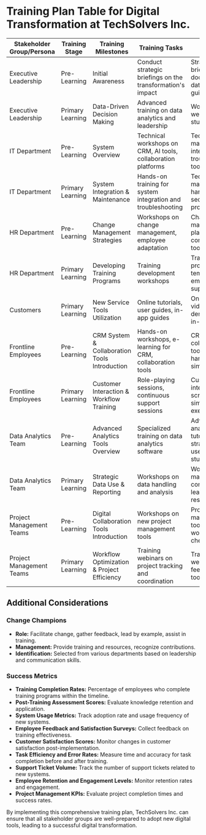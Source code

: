 # Training Plan Table for Digital Transformation at TechSolvers Inc.

| Stakeholder Group/Persona | Training Stage     | Training Milestones                                      | Training Tasks                                                 | Training Materials                                      | Channels                    | Duration           | Suggested Timeline         | Training Owner            |
|---------------------------|--------------------|----------------------------------------------------------|----------------------------------------------------------------|---------------------------------------------------------|-----------------------------|--------------------|----------------------------|---------------------------|
| Executive Leadership      | Pre-Learning       | Initial Awareness                                        | Conduct strategic briefings on the transformation's impact     | Strategic briefing documents, data analytics guides     | In-person workshops, Online| 2 hours/workshop   | Month 7                    | HR Lead, Executive Sponsor|
| Executive Leadership      | Primary Learning   | Data-Driven Decision Making                              | Advanced training on data analytics and leadership              | Workshops, webinars, case studies                        | Blended Learning            | 3 hours/session    | Month 8                    | External Trainer, HR Lead |
| IT Department             | Pre-Learning       | System Overview                                          | Technical workshops on CRM, AI tools, collaboration platforms   | Technical manuals, interactive troubleshooting tools     | In-person workshops         | 3 hours/workshop   | Month 7                    | IT Lead                   |
| IT Department             | Primary Learning   | System Integration & Maintenance                         | Hands-on training for system integration and troubleshooting   | Technical manuals, hands-on labs, security protocols     | In-person workshops         | 3 hours/workshop   | Month 8-9                  | IT Lead                   |
| HR Department             | Pre-Learning       | Change Management Strategies                             | Workshops on change management, employee adaptation            | Change management playbooks, communication toolkits      | Blended Learning            | 2 hours/session    | Month 7                    | HR Lead                   |
| HR Department             | Primary Learning   | Developing Training Programs                             | Training development workshops                                | Training program templates, employee support guides     | Blended Learning            | 3 hours/session    | Month 8                    | External Trainer, HR Lead |
| Customers                 | Primary Learning   | New Service Tools Utilization                            | Online tutorials, user guides, in-app guides                   | Online tutorials, video demonstrations, in-app guides    | Online                     | Self-paced          | Month 8-9                  | Customer Experience Lead  |
| Frontline Employees       | Pre-Learning       | CRM System & Collaboration Tools Introduction            | Hands-on workshops, e-learning for CRM, collaboration tools    | CRM manuals, collaboration tools handbooks, simulations  | Blended Learning            | 3 hours/workshop   | Month 7                    | HR Lead, IT Lead          |
| Frontline Employees       | Primary Learning   | Customer Interaction & Workflow Training                 | Role-playing sessions, continuous support sessions             | Customer interaction scripts, simulation exercises       | Blended Learning            | 3 hours/session    | Month 8-9                  | HR Lead, IT Lead          |
| Data Analytics Team       | Pre-Learning       | Advanced Analytics Tools Overview                        | Specialized training on data analytics software                | Advanced analytics tutorials, strategic data use case studies| Blended Learning         | 3 hours/session    | Month 7                    | Data Analytics Lead       |
| Data Analytics Team       | Primary Learning   | Strategic Data Use & Reporting                           | Workshops on data handling and analysis                        | Workshops materials, continuous learning resources       | Blended Learning            | 3 hours/session    | Month 8                    | Data Analytics Lead       |
| Project Management Teams  | Pre-Learning       | Digital Collaboration Tools Introduction                 | Workshops on new project management tools                      | Project management tool guides, workflow checklists      | In-person workshops, Online| 2 hours/workshop   | Month 7                    | IT Lead, PM Teams          |
| Project Management Teams  | Primary Learning   | Workflow Optimization & Project Efficiency               | Training webinars on project tracking and coordination         | Training webinars, feedback loop tools                   | Blended Learning            | 2 hours/session    | Month 8-9                  | IT Lead, PM Teams          |

## Additional Considerations

### Change Champions
- **Role:** Facilitate change, gather feedback, lead by example, assist in training.
- **Management:** Provide training and resources, recognize contributions.
- **Identification:** Selected from various departments based on leadership and communication skills.

### Success Metrics
- **Training Completion Rates:** Percentage of employees who complete training programs within the timeline.
- **Post-Training Assessment Scores:** Evaluate knowledge retention and application.
- **System Usage Metrics:** Track adoption rate and usage frequency of new systems.
- **Employee Feedback and Satisfaction Surveys:** Collect feedback on training effectiveness.
- **Customer Satisfaction Scores:** Monitor changes in customer satisfaction post-implementation.
- **Task Efficiency and Error Rates:** Measure time and accuracy for task completion before and after training.
- **Support Ticket Volume:** Track the number of support tickets related to new systems.
- **Employee Retention and Engagement Levels:** Monitor retention rates and engagement.
- **Project Management KPIs:** Evaluate project completion times and success rates.

By implementing this comprehensive training plan, TechSolvers Inc. can ensure that all stakeholder groups are well-prepared to adopt new digital tools, leading to a successful digital transformation.